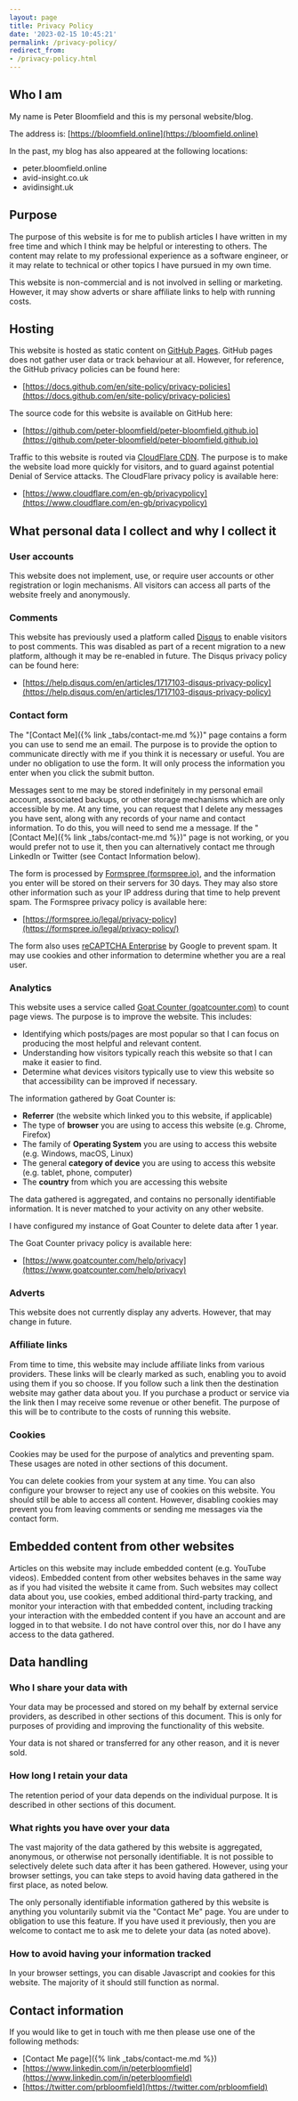 ```yaml
---
layout: page
title: Privacy Policy
date: '2023-02-15 10:45:21'
permalink: /privacy-policy/
redirect_from:
- /privacy-policy.html
---
```


## Who I am

My name is Peter Bloomfield and this is my personal website/blog.

The address is: [https://bloomfield.online](https://bloomfield.online)

In the past, my blog has also appeared at the following locations:

* peter.bloomfield.online
* avid-insight.co.uk
* avidinsight.uk

## Purpose

The purpose of this website is for me to publish articles I have written in my free time and which I think may be helpful or interesting to others. The content may relate to my professional experience as a software engineer, or it may relate to technical or other topics I have pursued in my own time.

This website is non-commercial and is not involved in selling or marketing. However, it may show adverts or share affiliate links to help with running costs.

## Hosting

This website is hosted as static content on [GitHub Pages](https://pages.github.com/). GitHub pages does not gather user data or track behaviour at all. However, for reference, the GitHub privacy policies can be found here:

- [https://docs.github.com/en/site-policy/privacy-policies](https://docs.github.com/en/site-policy/privacy-policies)

The source code for this website is available on GitHub here:

- [https://github.com/peter-bloomfield/peter-bloomfield.github.io](https://github.com/peter-bloomfield/peter-bloomfield.github.io)

Traffic to this website is routed via [CloudFlare CDN](https://www.cloudflare.com/). The purpose is to make the website load more quickly for visitors, and to guard against potential Denial of Service attacks. The CloudFlare privacy policy is available here:

- [https://www.cloudflare.com/en-gb/privacypolicy](https://www.cloudflare.com/en-gb/privacypolicy)

## What personal data I collect and why I collect it

### User accounts

This website does not implement, use, or require user accounts or other registration or login mechanisms. All visitors can access all parts of the website freely and anonymously.

### Comments

This website has previously used a platform called [Disqus](http://disqus.com/) to enable visitors to post comments. This was disabled as part of a recent migration to a new platform, although it may be re-enabled in future. The Disqus privacy policy can be found here:

- [https://help.disqus.com/en/articles/1717103-disqus-privacy-policy](https://help.disqus.com/en/articles/1717103-disqus-privacy-policy)

### Contact form

The "[Contact Me]({% link _tabs/contact-me.md %})" page contains a form you can use to send me an email. The purpose is to provide the option to communicate directly with me if you think it is necessary or useful. You are under no obligation to use the form. It will only process the information you enter when you click the submit button. 

Messages sent to me may be stored indefinitely in my personal email account, associated backups, or other storage mechanisms which are only accessible by me. At any time, you can request that I delete any messages you have sent, along with any records of your name and contact information. To do this, you will need to send me a message. If the "[Contact Me]({% link _tabs/contact-me.md %})" page is not working, or you would prefer not to use it, then you can alternatively contact me through LinkedIn or Twitter (see Contact Information below).

The form is processed by [Formspree (formspree.io)](https://formspree.io/), and the information you enter will be stored on their servers for 30 days. They may also store other information such as your IP address during that time to help prevent spam. The Formspree privacy policy is available here:

- [https://formspree.io/legal/privacy-policy](https://formspree.io/legal/privacy-policy/)

The form also uses [reCAPTCHA Enterprise](https://cloud.google.com/recaptcha-enterprise) by Google to prevent spam. It may use cookies and other information to determine whether you are a real user.

### Analytics

This website uses a service called [Goat Counter (goatcounter.com)](https://www.goatcounter.com) to count page views. The purpose is to improve the website. This includes:

* Identifying which posts/pages are most popular so that I can focus on producing the most helpful and relevant content.
* Understanding how visitors typically reach this website so that I can make it easier to find.
* Determine what devices visitors typically use to view this website so that accessibility can be improved if necessary.

The information gathered by Goat Counter is:

* **Referrer** (the website which linked you to this website, if applicable)
* The type of **browser** you are using to access this website (e.g. Chrome, Firefox)
* The family of **Operating System** you are using to access this website (e.g. Windows, macOS, Linux)
* The general **category of device** you are using to access this website (e.g. tablet, phone, computer)
* The **country** from which you are accessing this website

The data gathered is aggregated, and contains no personally identifiable information. It is never matched to your activity on any other website.

I have configured my instance of Goat Counter to delete data after 1 year.

The Goat Counter privacy policy is available here:

- [https://www.goatcounter.com/help/privacy](https://www.goatcounter.com/help/privacy)

### Adverts

This website does not currently display any adverts. However, that may change in future.

### Affiliate links

From time to time, this website may include affiliate links from various providers. These links will be clearly marked as such, enabling you to avoid using them if you so choose. If you follow such a link then the destination website may gather data about you. If you purchase a product or service via the link then I may receive some revenue or other benefit. The purpose of this will be to contribute to the costs of running this website.

### Cookies

Cookies may be used for the purpose of analytics and preventing spam. These usages are noted in other sections of this document.

You can delete cookies from your system at any time. You can also configure your browser to reject any use of cookies on this website. You should still be able to access all content. However, disabling cookies may prevent you from leaving comments or sending me messages via the contact form.

## Embedded content from other websites

Articles on this website may include embedded content (e.g. YouTube videos). Embedded content from other websites behaves in the same way as if you had visited the website it came from. Such websites may collect data about you, use cookies, embed additional third-party tracking, and monitor your interaction with that embedded content, including tracking your interaction with the embedded content if you have an account and are logged in to that website. I do not have control over this, nor do I have any access to the data gathered.

## Data handling

### Who I share your data with

Your data may be processed and stored on my behalf by external service providers, as described in other sections of this document. This is only for purposes of providing and improving the functionality of this website.

Your data is not shared or transferred for any other reason, and it is never sold.

### How long I retain your data

The retention period of your data depends on the individual purpose. It is described in other sections of this document.

### What rights you have over your data

The vast majority of the data gathered by this website is aggregated, anonymous, or otherwise not personally identifiable. It is not possible to selectively delete such data after it has been gathered. However, using your browser settings, you can take steps to avoid having data gathered in the first place, as noted below.

The only personally identifiable information gathered by this website is anything you voluntarily submit via the "Contact Me" page. You are under to obligation to use this feature. If you have used it previously, then you are welcome to contact me to ask me to delete your data (as noted above).

### How to avoid having your information tracked

In your browser settings, you can disable Javascript and cookies for this website. The majority of it should still function as normal.

## Contact information

If you would like to get in touch with me then please use one of the following methods:

- [Contact Me page]({% link _tabs/contact-me.md %})
- [https://www.linkedin.com/in/peterbloomfield](https://www.linkedin.com/in/peterbloomfield)
- [https://twitter.com/prbloomfield](https://twitter.com/prbloomfield)
